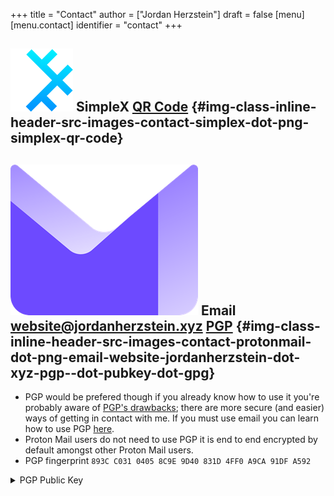 +++
title = "Contact"
author = ["Jordan Herzstein"]
draft = false
[menu]
  [menu.contact]
    identifier = "contact"
+++

## <img class="inline-header" src="/images/contact/simplex.png" /> SimpleX [QR Code](/images/contact/simplex-qr.png) {#img-class-inline-header-src-images-contact-simplex-dot-png-simplex-qr-code}


## <img class="inline-header" src="/images/contact/protonmail.png" /> Email [website@jordanherzstein.xyz](mailto:website@jordanherzstein.xyz) [PGP](./pubkey.gpg) {#img-class-inline-header-src-images-contact-protonmail-dot-png-email-website-jordanherzstein-dot-xyz-pgp--dot-pubkey-dot-gpg}

-   PGP would be prefered though if you already know how to use it you're probably aware of [PGP's drawbacks](https://www.latacora.com/blog/2019/07/16/the-pgp-problem/); there are more secure (and easier) ways of getting in contact with me. If you must use email you can learn how to use PGP [here](https://emailselfdefense.fsf.org/en/).
-   Proton Mail users do not need to use PGP it is end to end encrypted by default amongst other Proton Mail users.
-   PGP fingerprint `893C C031 0405 8C9E 9D40 831D 4FF0 A9CA 91DF A592`

<details>
  <summary>
    <span class="details">PGP Public Key</span>
  </summary>
  <p>
  </p>
  <section class="post__summary pgp__dropdown">

-----BEGIN PGP PUBLIC KEY BLOCK-----

mQINBGOp5WkBEADTSKE2sttRhAVgOGiSOItUue7+iM54PEMsuVO16/gmhCqLgM4p
eOXAZQ7i5bBQra9LAu4SQyiR3fnD4VhRKf7Psl8BqA6okLm7jO0zsyFoheOv5WUK
LMye49yrUVk+t5niU5Gm6SsR8exflBzC2wjeCri3c5Ij3sDSivRI91Mdaw7rMhgs
BOR3oclft79/siW28iPoI738IN1RQnWkBXTlcLHDRkgajh01QfzOxs0X+uGfp6ox
jnn+Zqyc+u9KquLTYB4oxonLVq8LlDIrooDPs6I4HmbkA0wzn82UC/qiLorAsxkW
MWba/sRJCskDqk2t40MZwoJEPsUvR+ikKid9CUy8+dlsiAcbkNpOkbsAwPofHtdY
t8D+3zof062zVPOltaa5pfXC9QyxVEOAPpYeqkCvda4s/SMeWy8js/p4pAjxLIdL
qpqnlMIxmQ4iaStxjGpsbL13Iz6rrkbQx8I1ZjjzfXYwCQH0Qk0r1pKPwbeLuScO
dT1AZenL2mCfOVOsF8zkchUb8uvGEdORCadPV+u1he0W2r3U91ZMHkoRv3eSX9A7
5SCkVCoE/809iFnyViM+KrjWS00MMrtN7tiClQXPfi4sZ1Tf5NuEZmgnImysc0a2
XClcgY1TblenvaE1FZSlzE/o/Fa/xgGlV5qj6oC8KF/mj5xJM1pK2utLhQARAQAB
tERKb3JkYW4gSGVyenN0ZWluIChzdHJvbmdlciBwZXJzb25hbCBrZXkpIDxqb3Jk
YW5oZXJ6c3RlaW5AZ21haWwuY29tPokCTgQTAQoAOBYhBIk8wDEEBYyenUCDHU/w
qcqR36WSBQJjqeVpAhsDBQsJCAcCBhUKCQgLAgQWAgMBAh4BAheAAAoJEE/wqcqR
36WS7WYP/1cCy9kW5XfCByLcRMdyXi/rwuUgIl1djW1hWVc7ZDYfifXqveOjpQ/P
kndLnLrQ7ZjNJ9/yLiK7NMeeJLtognoSaw05aY3zG1hzyu2GdGUj1huTB6tFVCVA
cwQJoZYfObRk6aZ+4rlj9MQD3loXjhxPB0xx2luTRC0B/OEm+9Xf/7vRpGu85siy
GJven2xXABlJe/GSZtrcQ5aIwb5z3AMr0VMgKKJa1a1ufcuogm9HfwR9+B05pmBY
VGRHwPLLofNK0znuXZSc8KRUHyJ9n/GA6fOZNFzeYqfg5e46Sr361XsKyFzY/+vV
nVaCajEFI0CrPFBVpnZDHJyNX5EcZURaen25Md9sLxP131+KWyQjysum9+D/K666
VVHvMmNUUo6o3UDqD4eNgOg2robzoO6LGQSdEmQtsle0ym+aYAR77o8PJzZWAXwp
7tRWei+gBmKSDk2fhC0AYhcGZh2NjHMNsW3T+VqNSEJAP6hRtlpDe9Kyrw6y+4dz
cSesJJj/4CHUgzHViILPXbRD7ewfzZ3g6+fEpn1h6M+RDimDLu9nR6RLXDFg4v8j
VptNrqNJ/ha+4Bd/bOiclflaA3yI82lJ/2ifC+qWWLxG1EJoytGMCq1vtkboXAUS
69nQ1D1h4w6NpCVWPvYjnJV6UMg74NyxB4MOdLV75YxueYVhpXiHtEVKb3JkYW4g
SGVyenN0ZWluIChzdHJvbmdlciBwZXJzb25hbCBrZXkpIDxqb3JkYW5Aam9yZGFu
aGVyenN0ZWluLnh5ej6JAlEEEwEIADsWIQSJPMAxBAWMnp1Agx1P8KnKkd+lkgUC
ZSG8RgIbAwULCQgHAgIiAgYVCgkICwIEFgIDAQIeBwIXgAAKCRBP8KnKkd+lkh0a
EAC6AFJ1IlUcRffAiXUnas3CWa5G39T6kgcGTgdWebwFAIApBlC4A0XfX+HEI20g
EFhaUKimN2u3Zs/MIAYjk0rbe2STsuVfVTRjq8CwnKcyKcyES8T0Np72HSHdcxCo
Bz80HHNaLLkwmyh+WIkM3lgcQUMPWc9rqfYhlMqV6zljiOT6POgVRnrhMgTuBWd1
ns9wdzIhbUH+pii8J+EIyV6P+wJc9b6Jr7xpg1NX3pp0k4fSoFbgvumq9FcCq1gK
ur/Sk1ccAOQR82izdWjBkM46ZEevnI5SZDMsSu4vSsE59Yy52ViqnjS064yV3K0V
hyLin7wBseykwed022G9p4XKbNAGkuIPqSdfeo5Bwc4IuOE1hsIgoNAvrw97nogL
7Q/HtbwoHAM/j0y+hUoRNxVjOhMYMJ76r1KDqvoAxaCP7hvqsYs6FlD0v1y3xUPf
OI7nALX/3TSQfVC5MYZ2KjF1cZ0ZR3TNtWqfWkZ3jxqBzZly4nWSt84FOuG1+RoC
kxdP03Lo+C97gVXWerU4xCo85/QJ9CqWVPNxQ/5gcZcjsMJXCqwcCvEpwKwwOaiR
fJYr9KXBNl5OR7nO3uf2BHaTWAeZ7xusOLK0Xuql2M4Pk5I2TgBfPxgq36zpJ0ZK
YaTHp1QfxDLfwWIZftYAwdnNGkGcr+0c/tj9AugRi9hab7kCDQRjqeVpARAAw6s4
U24cOVzmh/DLt7+iAxRE2dV+5XSTpEdTaQR5URHfbpK7UyM35bSW6rypLcnF+qd7
o0MinQPc+i0gGE8qxcyFHGjWF5ngNJSvUTfZyz7Th1ymDZ4kCOCpwl98/GIXzJau
wTBgUgWROLnDf5n9/MZXPeoFHFnoNhm8nM6DHH2K2CSCPmHpzGiqYfIrTxhRRbkB
tCAOggguvQMhass2N1yM3N6YVfTv05k1JAp+1UP3wTVr0qFSIYUE3MEhh8TfeC+Q
PtzWzZVrRBeqkxexU/uHUYOk9Us2WSlptHIf5wpwU4EV99eYpX6OPXGwDQyKwIyt
1x+wtl5PElmKtepSJPIzzwxiEObd6YoXxJGzik302ArVoXbmHYMW3X71rZFn+aZi
d4WJNudMavnfNZoU/DdmYwDI+6OSXasM/2E8Db1NxbCfkU2e0KApj2NDZvEAbyq7
2svs29i/SkwtTMF6ZnhWFx0Fi55OwNYVg2alJQ0TKN/AIOsRM1yu/HsiurEDosAc
NLUewCgipMKHUt0mGCNig986O0IPR7L41hVYfHVXNyVLXSLX0hVRbEXs8MMeQOGA
rUJjBQ2pYGQ5qPg3zV6FwnJp3d2q53yQoyRnmhSDI/OGFK5V6q9K+GzboZAQhPQI
hiS1CN72tUCl+45zoILBgoxxXHcia0G/8Y0rKtkAEQEAAYkCNgQYAQoAIBYhBIk8
wDEEBYyenUCDHU/wqcqR36WSBQJjqeVpAhsMAAoJEE/wqcqR36WSVuEP/iYxNQhK
29RwI7X8++IZ5u/bgFUIn+LbT1EnM54dKa6rfxv3emIdeyBa5u8l+I6barODE4na
6vNp7//2V/Zp2z44AuXbTGpalYiMz9M2CHNdolYN5vg/1Jff4btIxc7nrNGpQySS
wlxa6t7sq0cUJf6fBYy+YAT2gQLKNQuWwBnu/Ys33azVLVaYQS86CAajY7sd9jol
l2gljwrDT/EEKrAofpM6QDgciDKqVKQNf2uZy2Hrn9SskcZG1V46CWeU0+6UzGzk
IrHFUAyM4zk6Iu0G+nnkEVpBdcg5w0f1ByV6U/G/jJqztKaHvCpcuk3xSyScvTFb
BkFK6wmYp/oFn5uV4wvw4JuTGWIMVn6lgA4t1MFJlZWRH/eDy1/ce8tcrU3ITOVu
MustKcoX28wSYMbeT9Nk4j99tKUDXmopNf3TqVjcoUysiCnzi2jwr150KaFzadsA
91/Np0NqfTdCpQrGjG9/wQIvPL1TZRtv2ELSzxSvKtZLHW+o88lIcUxOKkPHkCMp
RqLEJaBPTJLKCwb4xdSCcFli6fLt7CzkcpT39Xn3Pbw0xssy2y+xPJkvMzxUdjyB
BU8ECfikIevXDoi6I/9NwmoN2CVJQENWrzY6ARocBUXu3xCmPHsRTgPddhR+P/iw
g3nw9Hq22VGSM8JI7LVvzg22903Q8n/ytndo
=RZrm
-----END PGP PUBLIC KEY BLOCK-----

  </section>
  <div class="inner">
  </div>
</details>
